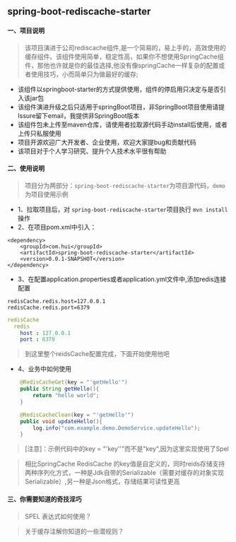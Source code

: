 ## spring-boot-rediscache-starter

#### 一、项目说明
> 该项目演进于公司rediscache组件,是一个简易的，易上手的，高效使用的缓存组件。该组件使用简单，稳定性高，如果你不想使用SpringCache组件，那他也许就是你的最佳选择,他没有像springCache一样复杂的配置或者使用技巧，小而简单只为做最好的缓存;

- 该组件以springboot-starter的方式提供使用，组件的停启用只决定与是否引入该jar包
- 该组件演进升级之后只适用于springBoot项目，非SpringBoot项目使用请提Issure留下email，我提供非SpringBoot版本
- 该组件包未上传至maven仓库，请使用者拉取源代码手动install后使用，或者上传只私服使用
- 项目开源欢迎广大开发者、企业使用，欢迎大家提bug和贡献代码
- 该项目对于个人学习研究、提升个人技术水平很有帮助

#### 二、使用说明
> 项目分为两部分：`spring-boot-rediscache-starter`为项目源代码，`demo`为项目使用示例

- 1、拉取项目后，对 `spring-boot-rediscache-starter`项目执行 `mvn install`操作
- 2、在项目pom.xml中引入：
```
<dependency>
    <groupId>com.hui</groupId>
    <artifactId>spring-boot-rediscache-starter</artifactId>
    <version>0.0.1-SNAPSHOT</version>
</dependency>
```
- 3、在配置application.properties或者application.yml文件中,添加redis连接配置
```properties
redisCache.redis.host=127.0.0.1
redisCache.redis.port=6379
```

```yaml
redisCache
  redis
    host : 127.0.0.1
    port : 6379
```
> 到这里整个reidsCache配置完成，下面开始使用他吧
      
- 4、业务中如何使用
```java
    @RedisCacheGet(key = "'getHello'")
    public String getHello(){
        return "hello world";
    }

    @RedisCacheClean(key = "'getHello'")
    public void updateHello(){
        log.info("com.example.demo.DemoService.updateHello");
    }
```
> [注意]：示例代码中的key = "'key''"而不是"key",因为这里实现使用了Spel

> 相比SpringCache RedisCache 的key值是自定义的，同时reids存储支持两种序列化方式，一种是Jdk自带的Serializable（需要对缓存的对象实现Serializable）,另一种是Json格式，存储结果可读性更高  

#### 三、你需要知道的奇技淫巧
> SPEL 表达式如何使用？

> 关于缓存注解你知道的一些潜规则？
 